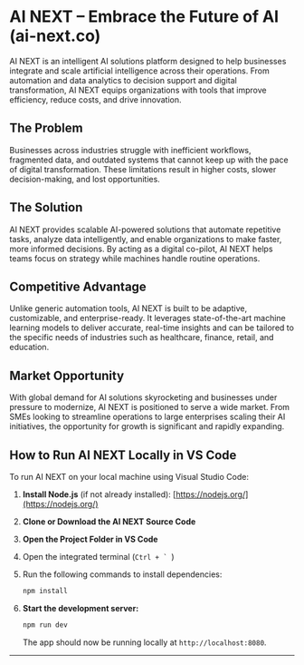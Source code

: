 # **AI NEXT – Embrace the Future of AI** (ai-next.co)

AI NEXT is an intelligent AI solutions platform designed to help businesses integrate and scale artificial intelligence across their operations. From automation and data analytics to decision support and digital transformation, AI NEXT equips organizations with tools that improve efficiency, reduce costs, and drive innovation.

## **The Problem**

Businesses across industries struggle with inefficient workflows, fragmented data, and outdated systems that cannot keep up with the pace of digital transformation. These limitations result in higher costs, slower decision-making, and lost opportunities.

## **The Solution**

AI NEXT provides scalable AI-powered solutions that automate repetitive tasks, analyze data intelligently, and enable organizations to make faster, more informed decisions. By acting as a digital co-pilot, AI NEXT helps teams focus on strategy while machines handle routine operations.

## **Competitive Advantage**

Unlike generic automation tools, AI NEXT is built to be adaptive, customizable, and enterprise-ready. It leverages state-of-the-art machine learning models to deliver accurate, real-time insights and can be tailored to the specific needs of industries such as healthcare, finance, retail, and education.

## **Market Opportunity**

With global demand for AI solutions skyrocketing and businesses under pressure to modernize, AI NEXT is positioned to serve a wide market. From SMEs looking to streamline operations to large enterprises scaling their AI initiatives, the opportunity for growth is significant and rapidly expanding.

## **How to Run AI NEXT Locally in VS Code**

To run AI NEXT on your local machine using Visual Studio Code:

1. **Install Node.js** (if not already installed):
   [https://nodejs.org/](https://nodejs.org/)

2. **Clone or Download the AI NEXT Source Code**

3. **Open the Project Folder in VS Code**

4. Open the integrated terminal (``Ctrl + ` ``)

5. Run the following commands to install dependencies:

   ```bash
   npm install
   ```

6. **Start the development server:**

   ```bash
   npm run dev
   ```

   The app should now be running locally at `http://localhost:8080`.

---
